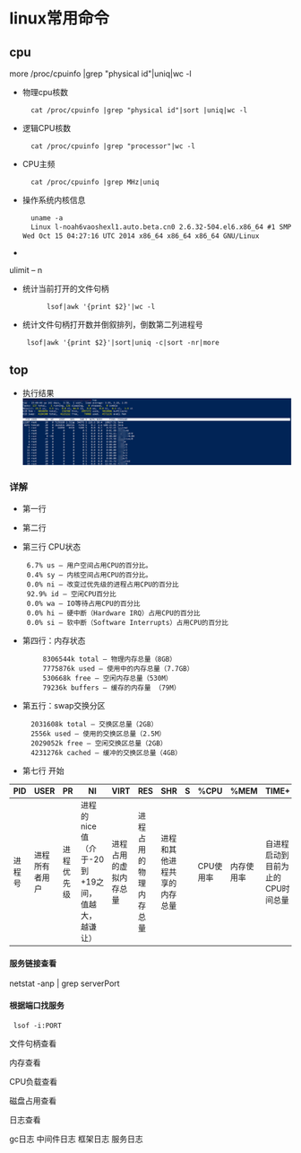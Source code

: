 # linux常用命令


## cpu

more /proc/cpuinfo |grep "physical id"|uniq|wc -l

* 物理cpu核数

        cat /proc/cpuinfo |grep "physical id"|sort |uniq|wc -l
* 逻辑CPU核数

        cat /proc/cpuinfo |grep "processor"|wc -l
* CPU主频

        cat /proc/cpuinfo |grep MHz|uniq
* 操作系统内核信息

        uname -a
        Linux l-noah6vaoshexl1.auto.beta.cn0 2.6.32-504.el6.x86_64 #1 SMP Wed Oct 15 04:27:16 UTC 2014 x86_64 x86_64 x86_64 GNU/Linux

* 

ulimit – n

* 统计当前打开的文件句柄
   
   
            lsof|awk '{print $2}'|wc -l

*  统计文件句柄打开数并倒叙排列，倒数第二列进程号

        lsof|awk '{print $2}'|sort|uniq -c|sort -nr|more

## top

* 执行结果
![image](./img/top-command.png)

### 详解

* 第一行

* 第二行

* 第三行  CPU状态

       6.7% us — 用户空间占用CPU的百分比。
       0.4% sy — 内核空间占用CPU的百分比。
       0.0% ni — 改变过优先级的进程占用CPU的百分比
       92.9% id — 空闲CPU百分比
       0.0% wa — IO等待占用CPU的百分比
       0.0% hi — 硬中断（Hardware IRQ）占用CPU的百分比
       0.0% si — 软中断（Software Interrupts）占用CPU的百分比

* 第四行：内存状态

           8306544k total — 物理内存总量（8GB）
           7775876k used — 使用中的内存总量（7.7GB）
           530668k free — 空闲内存总量（530M）
           79236k buffers — 缓存的内存量 （79M）
           
* 第五行：swap交换分区

        2031608k total — 交换区总量（2GB）
        2556k used — 使用的交换区总量（2.5M）
        2029052k free — 空闲交换区总量（2GB）
        4231276k cached — 缓冲的交换区总量（4GB）
 * 第七行 开始
           
|PID  |USER  |  PR  |  NI  | VIRT |  RES | SHR  |S| %CPU  |%MEM |TIME+ |COMMAND|
|---- |------|------|------|------|------|------|--------------|-------|-----|------|-------|
|进程号|进程所有者用户|进程优先级|  进程的nice值（介于-20 到 +19之间，值越大，越谦让）|进程占用的虚拟内存总量|进程占用的物理内存总量|进程和其他进程共享的内存总量 |     |CPU使用率|内存使用率|自进程启动到目前为止的CPU时间总量|进程所对应的命令行名称，也就是启动的程序名|



#### 服务链接查看
netstat -anp |  grep serverPort

#### 根据端口找服务 
     lsof -i:PORT


文件句柄查看

内存查看

CPU负载查看

磁盘占用查看

日志查看

gc日志
中间件日志
框架日志
服务日志
